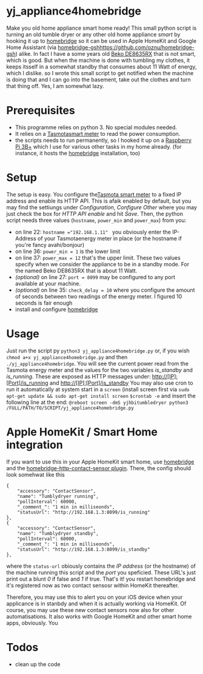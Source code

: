 # yj_appliance4homebridge
Make you old home appliance smart home ready!
This small python script is turning an old tumble dryer or any other old home appliance *smart* by hooking it up to [homebridge](https://github.com/homebridge/homebridge) so it can be used in Apple HomeKit and Google Home Assistant (via [homebridge-gsh](https://github.com/oznu/homebridge-gsh)https://github.com/oznu/homebridge-gsh) alike.
In fact I have a some years old [Beko DE8635RX](https://www.beko.com/de-de/produkte/trockner/trockner-w%C3%A4rmepumpentrockner-8-kg-de8635rx) that is not smart, which is good. But when the machine is done with tumbling my clothes, it keeps itsself in a somewhat standby that consumes about 11 Watt of energy, which I dislike. so I wrote this small script to get notified when the machine is doing that and I can go into the basement, take out the clothes and turn that thing off. Yes, I am somewhat lazy.

# Prerequisites
- This programme relies on python 3. No special modules needed.
- It relies on a [Tasmotasmart meter](https://www.pocketpc.ch/magazin/testberichte/smart-home/review-refoss-smarte-wlan-steckdosenadapter-mit-tasmota-firmware-im-test-91562/) to read the power consumption.
- the scripts needs to run permanently, so I hooked it up on a [Raspberry Pi 3B+](https://www.raspberrypi.com/products/raspberry-pi-3-model-b-plus/) which I use for various other tasks in my home already. (for instance, it hosts the [homebridge](https://github.com/homebridge/homebridge) installation, too)

# Setup
The setup is easy. You configure the[Tasmota smart meter](https://www.pocketpc.ch/magazin/testberichte/smart-home/review-refoss-smarte-wlan-steckdosenadapter-mit-tasmota-firmware-im-test-91562/) to a fixed IP address and enable its HTTP API. This is afaik enabled by default, but you may find the settiungs under *Configuration*, *Configure Other* where you may just check the box for *HTTP API enable* and hit *Save*.
Then, the python script needs three values (`hostname`, `power_min` and `power_max`) from you:
- on line 22: `hostname ="192.168.1.11" ` you obviously enter the IP-Address of your Tasmotaenergy meter in place (or the hostname if you're fancy avahi/bonjour)
- on line 36: `power_min = 1` is the lower limit
- on line 37: `power_max = 12` that's the upper limit. These two values specify when we consider the appliance to be in a standby mode. For the named Beko DE8635RX that is about 11 Watt.
- *(optional)* on line 27: `port = 8099` may be configured to any port available at your machine.
- *(optional)* on line 35:  `check_delay = 10` where you configure the amount of seconds between two readings of the energy meter. I figured 10 seconds is fair enough
- install and configure [homebridge](https://github.com/homebridge/homebridge) 
# Usage
Just run the script py `python3 yj_appliance4homebridge.py` or, if you wish `chmod a+x yj_appliance4homebridge.py` and then `./yj_appliance4homebridge`. You will see the current power read from the Tasmota energy meter and the values for the two variables  *is_standby* and *is_running*. These are exposed as HTTP messages under:
[http://[IP]:[Port]/is_running](http://[IP]:[Port]/is_running) and [http://[IP]:[Port]/is_standby](http://[IP]:[Port]/is_standby)
You may also use cron to run it automatically at system start in a `screen` (install screen first via `sudo apt-get update && sudo apt-get install screen`
`$crontab -e`
and insert the following line at the end:
`@reboot screen -dmS yjhbitumbledryer python3 /FULL/PATH/TO/SCRIPT/yj_appliance4homebridge.py`

# Apple HomeKit / Smart Home integration
If you want to use this in your Apple HomeKit smart home, use [homebridge](https://www.homebridge.org) and the [homebridge-http-contact-sensor plugin](https://github.com/cyakimov/homebridge-http-contact-sensor).
There, the config should look somehwat like this
```
{
    "accessory": "ContactSensor",
    "name": "Tumblydryer running",
    "pollInterval": 60000,
    "_comment_": "1 min in milliseonds",
    "statusUrl": "http://192.168.1.3:8099/is_running"
},
{
    "accessory": "ContactSensor",
    "name": "Tumblydryer standby",
    "pollInterval": 60000,
    "_comment_": "1 min in milliseonds",
    "statusUrl": "http://192.168.1.3:8099/is_standby"
},
```
where the `status-url` obiously contains the *IP address* (or the hostname) of the machine running this script and the *port* you speficied. These URL's just print out a blunt *0* if false and *1* if true.
That's it! you restart homebridge and it's registered now as two contact sensosr within HomeKit thereafter.

Therefore, you may use this to alert you on your iOS device when your applicance is in stanbdy and when it is actually working via HomeKit. Of course, you may use these new contact sensors now also for other automatisations. It also works with Google HomeKit and other smart home apps, obviously. You 
# Todos
- clean up the code
